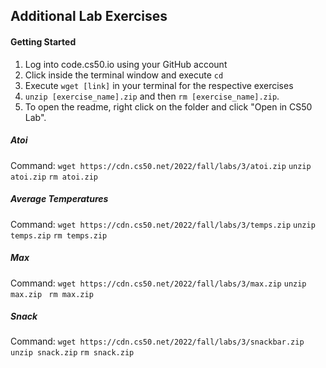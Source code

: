 
## Additional Lab Exercises 

#### Getting Started 
1. Log into code.cs50.io using your GitHub account 
2. Click inside the terminal window and execute ```cd``` 
3. Execute ```wget [link]``` in your terminal for the respective exercises
4. ```unzip [exercise_name].zip``` and then ```rm [exercise_name].zip```. 
5. To open the readme, right click on the folder and click "Open in CS50 Lab". 


##### Atoi 
Command: ```wget https://cdn.cs50.net/2022/fall/labs/3/atoi.zip```
```unzip atoi.zip```
```rm atoi.zip```

##### Average Temperatures 
Command: ```wget https://cdn.cs50.net/2022/fall/labs/3/temps.zip``` 
```unzip temps.zip```
```rm temps.zip```

##### Max 
Command: ```wget https://cdn.cs50.net/2022/fall/labs/3/max.zip``` 
```unzip max.zip```
``` rm max.zip```

##### Snack 
Command: ```wget https://cdn.cs50.net/2022/fall/labs/3/snackbar.zip```
```unzip snack.zip```
```rm snack.zip```

